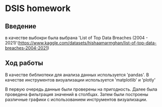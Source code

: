 # DSIS homework
## Введение

в качестве выбокри была выбрана 'List of Top Data Breaches (2004 - 2021)'(https://www.kaggle.com/datasets/hishaamarmghan/list-of-top-data-breaches-2004-2021)

## Ход работы

В качестве библиотеки для анализа данных используется 'pandas'. В качестве инструментов визуализации используется 'matplotlib' и 'plotly'

В первую очередь данные были проверены на пригодность. Далее была проведена фильтрация значений в столбцах. Затем были построены различные графики с использованием инструментов визуализации.
